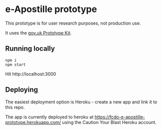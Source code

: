 # e-Apostille prototype

This prototype is for user research purposes, not production use.

It uses the [gov.uk Prototype Kit](https://govuk-prototype-kit.herokuapp.com/).

## Running locally

```
npm i
npm start
```

Hit http://localhost:3000

## Deploying

The easiest deployment option is Heroku - create a new app and link it to this repo.

The app is currently deployed to heroku at https://fcdo-e-apostille-prototype.herokuapp.com/
using the Caution Your Blast Heroku account.